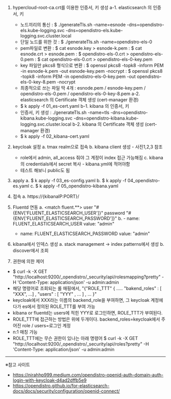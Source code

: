 1. hypercloud-root-ca.crt를 이용한 인증서, 키 생성
  a-1. elasticsearch 의 인증서, 키
    - 노드끼리의 통신
      : $ ./generateTls.sh -name=esnode -dns=opendistro-els.kube-logging.svc -dns=opendistro-els.kube-logging.svc.cluster.local
    - 단일 노드를 위한 것
      : $ ./generateTls.sh -name=opendistro-els-0
    - pem파일로 변환
      : $ cat esnode.key > esnode-k.pem
      : $ cat esnode.crt > esnode.pem
      : $ opendistro-els-0.crt > opendistro-els-0.pem
      : $ cat opendistro-els-0.crt > opendistro-els-0-key.pem
    - key 파일만 pkcs8 형식으로 변환
      : $ openssl pkcs8 -topk8 -inform PEM -in esnode-k.pem -out esnode-key.pem -nocrypt
      : $ openssl pkcs8 -topk8 -inform PEM -in opendistro-els-0-key.pem -out opendistro-els-0-key-8.pem -nocrypt
    - 최종적으로 쓰는 파일 딱 4개
      : esnode.pem / esnode-key.pem / opendistro-els-0.pem / opendistro-els-0-key-8.pem
  a-2. elasticsearch 의 Certificate 객체 생성 (cert-manager 환경)
    - $ k apply -f 01_es-cert.yaml
  b-1. kibana 의 인증서, 키
    - 인증서, 키 생성
      : ./generateTls.sh -name=tls -dns=opendistro-kibana.kube-logging.svc -dns=opendistro-kibana.kube-logging.svc.cluster.local
  b-2. kibana 의 Certificate 객체 생성 (cert-manager 환경)
    - $ k apply -f 02_kibana-cert.yaml

2. keycloak 설정
  a. tmax realm으로 접속
  b. kibana client 생성 - 사진1,2,3 참조
    - role에서 admin, all_access 줘야 그 계정이 index 접근 가능해짐
  c. kibana의 credentials에서 secret 복사 - kibana.yml에 적어야함
    - 테스트 해보니 public도 됨

3. apply
  a. $ k apply -f 03_es-config.yaml
  b. $ k apply -f 04_opendistro-es.yaml
  c. $ k apply -f 05_opendistro-kibana.yaml

4. 접속
  a. https://{kibanaIP:PORT}/

5. Fluentd 연동
  a. <match fluent.**> 
      user "#{ENV['FLUENT_ELASTICSEARCH_USER']}"
      password "#{ENV['FLUENT_ELASTICSEARCH_PASSWORD']}"
     </match>
  b. - name:  FLUENT_ELASTICSEARCH_USER
        value: "admin"
      - name:  FLUENT_ELASTICSEARCH_PASSWORD
        value: "admin"

6. kibana에서 인덱스 생성
  a. stack management -> index patterns에서 생성
  b. discover에서 조회

7. 권한에 의한 제어
  - $ curl -k -X GET "http://localhost:9200/_opendistro/_security/api/rolesmapping?pretty" -H 'Content-Type: application/json' -u admin:admin
  - 해당 명령어로 조회되는 롤 매핑에서, "{"ROLE_TTT" { ..... "bakend_roles" : [ "XXX", ...] , "users" : [ "YYY" , ... ] , ... }"
  - keycloak에서 XXX라는 이름의 backend_role을 부여하면, 그 keycloak 계정에다가 es에서 정의된 ROLE_TTT를 부여 가능
  - kibana or fluentd는 users에 적힌 YYY로 로그인하면, ROLE_TTT가 부여된다.
  - ROLE_TTT에 접근하는 방법은 위에 두개이다. backend_roles=keycloak에서 주어진 role / users=로그인 계정
  - n:1 매칭 가능
  - ROLE_TTT에는 무슨 권한이 있나는 아래 명령어
    $ curl -k -X GET "http://localhost:9200/_opendistro/_security/api/roles?pretty" -H 'Content-Type: application/json' -u admin:admin
-----
※참고 사이트
- https://nirahhp999.medium.com/opendistro-openid-auth-domain-auth-login-with-keycloak-d4ad2dffb5e9
- https://opendistro.github.io/for-elasticsearch-docs/docs/security/configuration/openid-connect/
